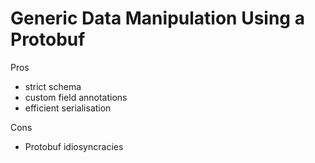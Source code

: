 # Generic Data Manipulation Using a Protobuf

Pros

- strict schema
- custom field annotations
- efficient serialisation

Cons

- Protobuf idiosyncracies

